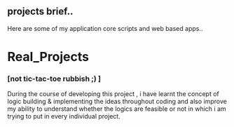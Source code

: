 ## projects brief..
Here are some of my application core scripts and web based apps.. 
# Real_Projects 
### [not tic-tac-toe rubbish ;) ]
During the course of developing this project , i have learnt the concept of logic building & implementing the ideas 
throughout coding and also improve my ability to understand whether the logics are feasible or not in which i am trying to put in every individual project.  

